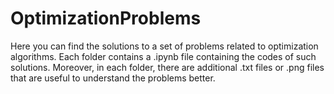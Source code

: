# OptimizationProblems
Here you can find the solutions to a set of problems related to optimization algorithms.
Each folder contains a .ipynb file containing the codes of such solutions. Moreover, in each folder, there are additional .txt files or .png files that are useful to understand the problems better.
